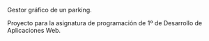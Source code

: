 Gestor gráfico de un parking.

Proyecto para la asignatura de programación de 1º de Desarrollo de Aplicaciones Web.
